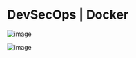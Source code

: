 # DevSecOps | Docker


![image](https://user-images.githubusercontent.com/5129486/125942912-575cea64-653c-40b2-be40-09e4a81225e9.png)


![image](https://user-images.githubusercontent.com/5129486/121341743-9763fd80-c93e-11eb-9163-e73da463572c.png)




